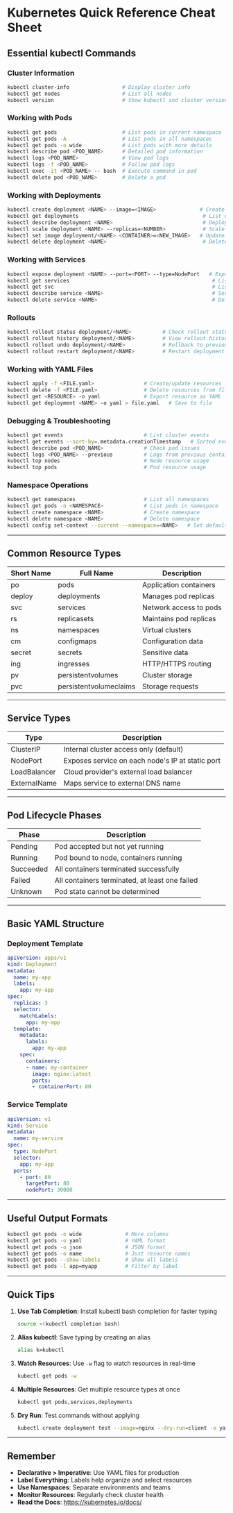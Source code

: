 # Kubernetes Quick Reference Cheat Sheet

## Essential kubectl Commands

### Cluster Information
```bash
kubectl cluster-info                 # Display cluster info
kubectl get nodes                    # List all nodes
kubectl version                      # Show kubectl and cluster version
```

### Working with Pods
```bash
kubectl get pods                     # List pods in current namespace
kubectl get pods -A                  # List pods in all namespaces
kubectl get pods -o wide             # List pods with more details
kubectl describe pod <POD_NAME>      # Detailed pod information
kubectl logs <POD_NAME>              # View pod logs
kubectl logs -f <POD_NAME>           # Follow pod logs
kubectl exec -it <POD_NAME> -- bash  # Execute command in pod
kubectl delete pod <POD_NAME>        # Delete a pod
```

### Working with Deployments
```bash
kubectl create deployment <NAME> --image=<IMAGE>              # Create deployment
kubectl get deployments                                        # List deployments
kubectl describe deployment <NAME>                             # Deployment details
kubectl scale deployment <NAME> --replicas=<NUMBER>            # Scale deployment
kubectl set image deployment/<NAME> <CONTAINER>=<NEW_IMAGE>   # Update image
kubectl delete deployment <NAME>                               # Delete deployment
```

### Working with Services
```bash
kubectl expose deployment <NAME> --port=<PORT> --type=NodePort   # Expose deployment
kubectl get services                                              # List services
kubectl get svc                                                   # List services (short)
kubectl describe service <NAME>                                   # Service details
kubectl delete service <NAME>                                     # Delete service
```

### Rollouts
```bash
kubectl rollout status deployment/<NAME>          # Check rollout status
kubectl rollout history deployment/<NAME>         # View rollout history
kubectl rollout undo deployment/<NAME>            # Rollback to previous version
kubectl rollout restart deployment/<NAME>         # Restart deployment
```

### Working with YAML Files
```bash
kubectl apply -f <FILE.yaml>                # Create/update resources from file
kubectl delete -f <FILE.yaml>               # Delete resources from file
kubectl get <RESOURCE> -o yaml              # Export resource as YAML
kubectl get deployment <NAME> -o yaml > file.yaml   # Save to file
```

### Debugging & Troubleshooting
```bash
kubectl get events                          # List cluster events
kubectl get events --sort-by=.metadata.creationTimestamp   # Sorted events
kubectl describe pod <POD_NAME>             # Check pod issues
kubectl logs <POD_NAME> --previous          # Logs from previous container
kubectl top nodes                           # Node resource usage
kubectl top pods                            # Pod resource usage
```

### Namespace Operations
```bash
kubectl get namespaces                      # List all namespaces
kubectl get pods -n <NAMESPACE>             # List pods in namespace
kubectl create namespace <NAME>             # Create namespace
kubectl delete namespace <NAME>             # Delete namespace
kubectl config set-context --current --namespace=<NAME>   # Set default namespace
```

---

## Common Resource Types

| Short Name | Full Name           | Description                        |
|------------|---------------------|------------------------------------|
| po         | pods                | Application containers             |
| deploy     | deployments         | Manages pod replicas               |
| svc        | services            | Network access to pods             |
| rs         | replicasets         | Maintains pod replicas             |
| ns         | namespaces          | Virtual clusters                   |
| cm         | configmaps          | Configuration data                 |
| secret     | secrets             | Sensitive data                     |
| ing        | ingresses           | HTTP/HTTPS routing                 |
| pv         | persistentvolumes   | Cluster storage                    |
| pvc        | persistentvolumeclaims | Storage requests                |

---

## Service Types

| Type           | Description                                      |
|----------------|--------------------------------------------------|
| ClusterIP      | Internal cluster access only (default)           |
| NodePort       | Exposes service on each node's IP at static port |
| LoadBalancer   | Cloud provider's external load balancer          |
| ExternalName   | Maps service to external DNS name                |

---

## Pod Lifecycle Phases

| Phase      | Description                                      |
|------------|--------------------------------------------------|
| Pending    | Pod accepted but not yet running                 |
| Running    | Pod bound to node, containers running            |
| Succeeded  | All containers terminated successfully           |
| Failed     | All containers terminated, at least one failed   |
| Unknown    | Pod state cannot be determined                   |

---

## Basic YAML Structure

### Deployment Template
```yaml
apiVersion: apps/v1
kind: Deployment
metadata:
  name: my-app
  labels:
    app: my-app
spec:
  replicas: 3
  selector:
    matchLabels:
      app: my-app
  template:
    metadata:
      labels:
        app: my-app
    spec:
      containers:
      - name: my-container
        image: nginx:latest
        ports:
        - containerPort: 80
```

### Service Template
```yaml
apiVersion: v1
kind: Service
metadata:
  name: my-service
spec:
  type: NodePort
  selector:
    app: my-app
  ports:
    - port: 80
      targetPort: 80
      nodePort: 30080
```

---

## Useful Output Formats

```bash
kubectl get pods -o wide              # More columns
kubectl get pods -o yaml              # YAML format
kubectl get pods -o json              # JSON format
kubectl get pods -o name              # Just resource names
kubectl get pods --show-labels        # Show all labels
kubectl get pods -l app=myapp         # Filter by label
```

---

## Quick Tips

1. **Use Tab Completion**: Install kubectl bash completion for faster typing
   ```bash
   source <(kubectl completion bash)
   ```

2. **Alias kubectl**: Save typing by creating an alias
   ```bash
   alias k=kubectl
   ```

3. **Watch Resources**: Use `-w` flag to watch resources in real-time
   ```bash
   kubectl get pods -w
   ```

4. **Multiple Resources**: Get multiple resource types at once
   ```bash
   kubectl get pods,services,deployments
   ```

5. **Dry Run**: Test commands without applying
   ```bash
   kubectl create deployment test --image=nginx --dry-run=client -o yaml
   ```

---

## Remember

- **Declarative > Imperative**: Use YAML files for production
- **Label Everything**: Labels help organize and select resources
- **Use Namespaces**: Separate environments and teams
- **Monitor Resources**: Regularly check cluster health
- **Read the Docs**: https://kubernetes.io/docs/
